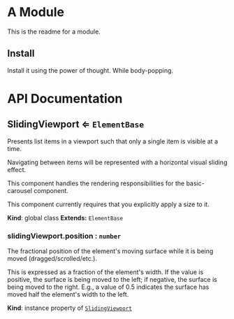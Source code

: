 # A Module
This is the readme for a module.

## Install
Install it using the power of thought. While body-popping.

# API Documentation
<a name="SlidingViewport"></a>
## SlidingViewport ⇐ <code>ElementBase</code>
Presents list items in a viewport such that only a single item is visible at
a time.

Navigating between items will be represented with a horizontal visual
sliding effect.

This component handles the rendering responsibilities for the basic-carousel
component.

This component currently requires that you explicitly apply a size to it.

  **Kind**: global class
**Extends:** <code>ElementBase</code>  
<a name="SlidingViewport+position"></a>
### slidingViewport.position : <code>number</code>
The fractional position of the element's moving surface while it is being
moved (dragged/scrolled/etc.).

This is expressed as a fraction of the element's width. If the value is
positive, the surface is being moved to the left; if negative, the surface
is being moved to the right. E.g., a value of 0.5 indicates the surface has
moved half the element's width to the left.

  **Kind**: instance property of <code>[SlidingViewport](#SlidingViewport)</code>
